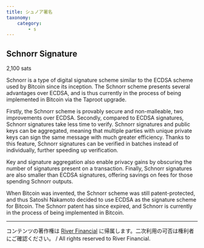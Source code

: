 ```yaml
---
title: シュノア署名
taxonomy:
    category:
        - s
---
```


## Schnorr Signature
2,100 sats

Schnorr is a type of digital signature scheme similar to the ECDSA scheme used by Bitcoin since its inception. The Schnorr scheme presents several advantages over ECDSA, and is thus currently in the process of being implemented in Bitcoin via the Taproot upgrade.

Firstly, the Schnorr scheme is provably secure and non-malleable, two improvements over ECDSA. Secondly, compared to ECDSA signatures, Schnorr signatures take less time to verify. Schnorr signatures and public keys can be aggregated, meaning that multiple parties with unique private keys can sign the same message with much greater efficiency. Thanks to this feature, Schnorr signatures can be verified in batches instead of individually, further speeding up verification.

Key and signature aggregation also enable privacy gains by obscuring the number of signatures present on a transaction. Finally, Schnorr signatures are also smaller than ECDSA signatures, offering savings on fees for those spending Schnorr outputs.

When Bitcoin was invented, the Schnorr scheme was still patent-protected, and thus Satoshi Nakamoto decided to use ECDSA as the signature scheme for Bitcoin. The Schnorr patent has since expired, and Schnorr is currently in the process of being implemented in Bitcoin.

---
コンテンツの著作権は [River Financial](https://river.com/) に帰属します。二次利用の可否は権利者にご確認ください。 / All rights reserved to River Financial.
